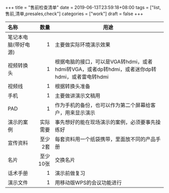 +++
title = "售前检查清单"
date = 2019-06-13T23:59:18+08:00
tags = ["list,售前,清单,presales,check"]
categories = ["work"]
draft = false
+++

|名称|数量|用途|
|:-----|-----:|-----|
|笔记本电脑(带好电源)|1|主要做实际环境演示效果|
|视频转换头|1|根据电脑的接口，可以是VGA转hdmi，或者hdmi转VGA，或者dp转hdmi，或者迷你dp转hdmi，或者雷电转hdmi|
|视频线|1|根据转换头准备|
|手机|1|主要做讲演示文稿用|
|PAD|1|作为手机的备份，也可以作为第二个屏幕给客户，用来显示演示|
|演示的案例|实际需要|事先想好的能在现场演示的案例，必须要事先操练好|
|宣传资料|至少2套|每套资料用一个纸袋携带，里面放不同的产品手册|
|名片|至少10张|交换名片|
|话术手册|1|演示前做复习|
|演示文件|1|用移动版WPS的会议功能进行|